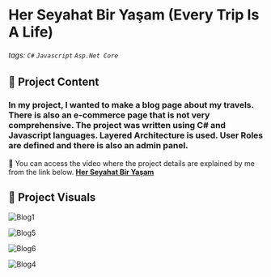 # Her Seyahat Bir Yaşam (Every Trip Is A Life)

###### tags: `C#` `Javascript` `Asp.Net Core`


## :memo: Project Content

### In my project, I wanted to make a blog page about my travels. There is also an e-commerce page that is not very comprehensive. The project was written using C# and Javascript languages. Layered Architecture is used.  User Roles are defined and there is also an admin panel. 

:pushpin: You can access the video where the project details are explained by me from the link below.
**[Her Seyahat Bir Yaşam](https://www.loom.com/share/47e68d0a455d4c9794521b7724c9035c)**


## :scroll: Project Visuals 

![Blog1](https://hackmd.io/_uploads/BySVggzOa.png)

![Blog5](https://hackmd.io/_uploads/SyLPZxGup.png)

![Blog6](https://hackmd.io/_uploads/SyTwZlGOa.png)

![Blog4](https://hackmd.io/_uploads/ry-u-lM_p.png)
